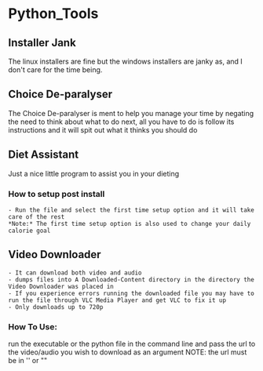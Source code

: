 # Python_Tools

## Installer Jank
The linux installers are fine but the windows installers are janky as, and I don't care for the time being.

## Choice De-paralyser
The Choice De-paralyser is ment to help you manage your time by negating the need to think about what to do next, all you have to do is follow its instructions and it will spit out what it thinks you should do

## Diet Assistant
Just a nice little program to assist you in your dieting

### How to setup post install
    - Run the file and select the first time setup option and it will take care of the rest
    *Note:* The first time setup option is also used to change your daily calorie goal

## Video Downloader
    - It can download both video and audio
    - dumps files into A Downloaded-Content directory in the directory the Video Downloader was placed in
    - If you experience errors running the downloaded file you may have to run the file through VLC Media Player and get VLC to fix it up
    - Only downloads up to 720p
### How To Use:
run the executable or the python file in the command line and pass the url to the video/audio you wish to download as an argument NOTE: the url must be in '' or ""
